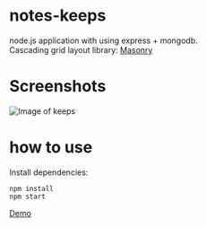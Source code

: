 # notes-keeps
node.js application with using express + mongodb. <br />
Cascading grid layout library: [Masonry](https://github.com/desandro/masonry)

# Screenshots
![Image of keeps](https://pp.userapi.com/c840123/v840123604/11cde/vPtHlcLfX_U.jpg)



# how to use
Install dependencies:
```shell
npm install
npm start
```
[Demo](http://195.181.242.241:3000)
